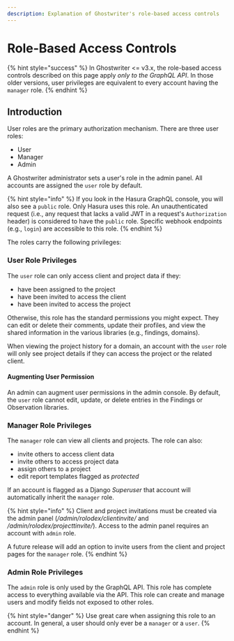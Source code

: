 ```yaml
---
description: Explanation of Ghostwriter's role-based access controls
---
```


# Role-Based Access Controls

{% hint style="success" %}
In Ghostwriter <= v3.x, the role-based access controls described on this page apply _only to the GraphQL API_. In those older versions, user privileges are equivalent to every account having the `manager` role.
{% endhint %}

## Introduction

User roles are the primary authorization mechanism. There are three user roles:

* User
* Manager
* Admin

A Ghostwriter administrator sets a user's role in the admin panel. All accounts are assigned the `user` role by default.

{% hint style="info" %}
If you look in the Hasura GraphQL console, you will also see a `public` role. Only Hasura uses this role. An unauthenticated request (i.e., any request that lacks a valid JWT in a request's `Authorization` header) is considered to have the `public` role. Specific webhook endpoints (e.g., `login`) are accessible to this role.
{% endhint %}

The roles carry the following privileges:

### User Role Privileges

The `user` role can only access client and project data if they:

* have been assigned to the project
* have been invited to access the client
* have been invited to access the project

Otherwise, this role has the standard permissions you might expect. They can edit or delete their comments, update their profiles, and view the shared information in the various libraries (e.g., findings, domains).

When viewing the project history for a domain, an account with the `user` role will only see project details if they can access the project or the related client.

#### Augmenting User Permission

An admin can augment user permissions in the admin console. By default, the `user` role cannot edit, update, or delete entries in the Findings or Observation libraries.

### Manager Role Privileges

The `manager` role can view all clients and projects. The role can also:

* invite others to access client data
* invite others to access project data
* assign others to a project
* edit report templates flagged as _protected_

If an account is flagged as a Django _Superuser_ that account will automatically inherit the `manager` role.

{% hint style="info" %}
Client and project invitations must be created via the admin panel (_/admin/rolodex/clientinvite/_ and _/admin/rolodex/projecttinvite/_). Access to the admin panel requires an account with `admin` role.

A future release will add an option to invite users from the client and project pages for the `manager` role.
{% endhint %}

### Admin Role Privileges

The `admin` role is only used by the GraphQL API. This role has complete access to everything available via the API. This role can create and manage users and modify fields not exposed to other roles.

{% hint style="danger" %}
Use great care when assigning this role to an account. In general, a user should only ever be a `manager` or a `user`.
{% endhint %}

